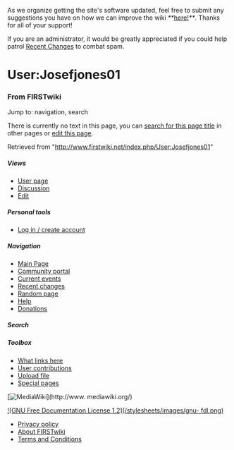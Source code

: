 As we organize getting the site's software updated, feel free to submit any
suggestions you have on how we can improve the wiki
_**_[here!](/index.php/User:Hallry/Suggestions "User:Hallry/Suggestions"
)_**_. Thanks for all of your support!

If you are an administrator, it would be greatly appreciated if you could help
patrol [Recent Changes](/index.php/Special:Recentchanges
"Special:Recentchanges" ) to combat spam.

# User:Josefjones01

### From FIRSTwiki

Jump to: navigation, search

There is currently no text in this page, you can [search for this page
title](/index.php/Special:Search/Josefjones01 "Special:Search/Josefjones01" )
in other pages or [edit this
page](http://www.firstwiki.net/index.php?title=User:Josefjones01&action=edit
"http://www.firstwiki.net/index.php?title=User:Josefjones01&action=edit" ).

Retrieved from "<http://www.firstwiki.net/index.php/User:Josefjones01>"

##### Views

  * [User page](/index.php?title=User:Josefjones01&action=edit)
  * [Discussion](/index.php/User_talk:Josefjones01)
  * [Edit](/index.php?title=User:Josefjones01&action=edit)

##### Personal tools

  * [Log in / create account](/index.php?title=Special:Userlogin&returnto=User:Josefjones01)

[](/index.php/Main_Page "Main Page" )

##### Navigation

  * [Main Page](/index.php/Main_Page)
  * [Community portal](/index.php/FIRSTwiki:Community_portal)
  * [Current events](/index.php/Current_events)
  * [Recent changes](/index.php/Special:Recentchanges)
  * [Random page](/index.php/Special:Random)
  * [Help](/index.php/FIRSTwiki:Help)
  * [Donations](/index.php/FIRSTwiki:Site_support)

##### Search



##### Toolbox

  * [What links here](/index.php/Special:Whatlinkshere/User:Josefjones01)
  * [User contributions](/index.php/Special:Contributions/Josefjones01)
  * [Upload file](/index.php/Special:Upload)
  * [Special pages](/index.php/Special:Specialpages)

[![MediaWiki](/skins/common/images/poweredby_mediawiki_88x31.png)](http://www.
mediawiki.org/)

[![GNU Free Documentation License 1.2](/stylesheets/images/gnu-
fdl.png)](http://www.gnu.org/copyleft/fdl.html)

  * [Privacy policy](/index.php/FIRSTwiki:Privacy_policy "FIRSTwiki:Privacy policy" )
  * [About FIRSTwiki](/index.php/FIRSTwiki:About "FIRSTwiki:About" )
  * [Terms and Conditions](/index.php/FIRSTwiki:Terms_and_conditions "FIRSTwiki:Terms and conditions" )

